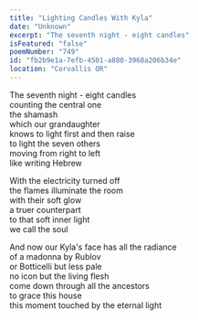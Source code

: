```yaml
---
title: "Lighting Candles With Kyla"
date: "Unknown"
excerpt: "The seventh night - eight candles"
isFeatured: "false"
poemNumber: "749"
id: "fb2b9e1a-7efb-4501-a880-3968a206b34e"
location: "Corvallis OR"
---
```


The seventh night - eight candles  
counting the central one  
the shamash  
which our grandaughter  
knows to light first and then raise  
to light the seven others  
moving from right to left  
like writing Hebrew

With the electricity turned off  
the flames illuminate the room  
with their soft glow  
a truer counterpart  
to that soft inner light  
we call the soul

And now our Kyla's face has all the radiance  
of a madonna by Rublov  
or Botticelli but less pale  
no icon but the living flesh  
come down through all the ancestors  
to grace this house  
this moment touched by the eternal light
